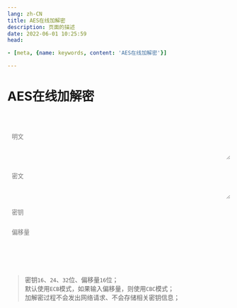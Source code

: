 ```yaml
---
lang: zh-CN   
title: AES在线加解密  
description: 页面的描述  
date: 2022-06-01 10:25:59  
head:

- [meta, {name: keywords, content: 'AES在线加解密'}]

---
```


# AES在线加解密

<br>
<br>
<label style="display: flex;">
   <textarea class="oead-textarea" placeholder="明文" v-model="plaintext"></textarea>
</label>
<br>
<label style="display: flex;">
   <textarea class="oead-textarea" placeholder="密文" v-model="ciphertext"></textarea>
</label>
<br>
<label>
   <input class="oead-input" style="resize: none;" placeholder="密钥" v-model="secretKey" type="text"/>
</label>
<br><br>
<label>
   <input class="oead-input" style="resize: none" placeholder="偏移量" v-model="iv" type="text"/>
</label>
<br><br><br>
<div>
    <M-Button @click="encrypt()" class="oead-encrypt" :isLoading="encryptBtnLoading" text="加密" type="primary"></M-Button>
    &nbsp;&nbsp;
    <M-Button @click="decrypt()" class="oead-decrypt" :isLoading="decryptBtnLoading" text="解密" type="primary"></M-Button>
    &nbsp;&nbsp;
    <M-Button @click="reset()" text="重置"></M-Button>
</div>
<br>

> 密钥`16`、`24`、`32`位、偏移量`16`位；  
> 默认使用`ECB`模式，如果输入偏移量，则使用`CBC`模式；  
> 加解密过程不会发出网络请求、不会存储相关密钥信息；  

<script>

import CryptoJS from "crypto-js";


export default {
  name: 'AES',
  data(){
    return {
        plaintext: "",
        ciphertext: "",
        secretKey: this.getCurrentUrlParam("secretKey"),
        iv: this.getCurrentUrlParam("iv"),
        encryptBtnLoading: false,
        decryptBtnLoading: false,
    };
  },
  created() {
  },
  methods: {
    getCurrentUrlParam(name){
       if (typeof window === 'undefined') {
           return null;
       }
       return getCurrentUrlParam(name);
    },
    decrypt() {
        if(!this.process()){
           return;
        }
        if (!this.ciphertext) {
            $warning("密文不能为空！");
            return;
        }
        this.decryptBtnLoading = true;
        let key = CryptoJS.enc.Utf8.parse(this.secretKey);
        let decrypt;
        if(this.iv) {
            let iv = CryptoJS.enc.Utf8.parse(this.iv);
            decrypt = CryptoJS.AES.decrypt(this.ciphertext, key, {
              iv: iv,
              mode: CryptoJS.mode.CBC,
              padding: CryptoJS.pad.Pkcs7
            });
        }else {
            decrypt = CryptoJS.AES.decrypt(this.ciphertext, key, {
              mode: CryptoJS.mode.ECB,
              padding: CryptoJS.pad.Pkcs7
            });
        }
        this.plaintext = decrypt.toString(CryptoJS.enc.Utf8);
        this.decryptBtnLoading = false;
    },
    process() {
        if (!this.secretKey) {
            $warning("密钥不能为空！");
            return false;
        }
        let skl = this.secretKey.length;
        if(![16, 24, 32].includes(skl)) {
            $warning("密钥错误，长度为16、24、32位！");
            return false;
        }
        if (this.iv) {
            if(this.iv.length !== 16) {
                $warning("IV偏移量错误，长度为16位！");
                return false;
            }   
        }
        return true;
    },
    encrypt() {
        if(!this.process()){
           return;
        }
        if (!this.plaintext) {
            $warning("明文不能为空！");
            return;
        }
        this.encryptBtnLoading = true;
        let key = CryptoJS.enc.Utf8.parse(this.secretKey);
        let srcs = this.plaintext;
        let encrypted;
        if(this.iv) {
            let iv = CryptoJS.enc.Utf8.parse(this.iv);
            encrypted = CryptoJS.AES.encrypt(srcs, key, {
              iv: iv,
              mode: CryptoJS.mode.CBC,
              padding: CryptoJS.pad.Pkcs7,
            });
        }else {
            encrypted = CryptoJS.AES.encrypt(srcs, key, {
              mode: CryptoJS.mode.ECB,
              padding: CryptoJS.pad.Pkcs7,
            });
        }
        this.ciphertext = encrypted.toString();
        this.encryptBtnLoading = false;
    },
    reset() {
        this.plaintext = "";
        this.ciphertext = "";
        this.secretKey = "";
        this.iv = "";
    }
  }
}
</script>

<style scoped>

.oead-input{
    transition: background-color var(--t-color), border-color var(--t-color);
    border-radius: 5px;
    height: 28px;
    color: var(--c-text);
    border: 1px solid var(--c-border);
    outline: none;
    background-color: var(--c-bg);
    padding-left : 0.75em;
}

.oead-textarea{
    /*overflow: hidden;*/
    overflow-wrap: break-word; 
    max-height: 400px;
    min-height: 72px;
    resize: vertical;
    width: 100%;
    max-width: 100%;
    border-radius: 5px;
    outline: none;
    background-color: var(--c-bg);
    transition: background-color var(--t-color),border-color var(--t-color);
    color: var(--c-text);
    padding: 0.75em;
    word-break:break-all;
    border: 1px solid var(--c-border);
}
</style>


<AdsbyGoogle slot="7889564278" layout="in-article"/>

<Comment></Comment>
